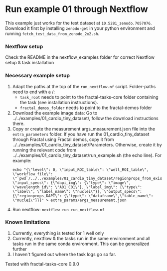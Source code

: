 # Run example 01 through Nextflow

This example just works for the test dataset at `10.5281_zenodo.7057076`. Download it first by installing `zenodo-get` in your python environment and running `fetch_test_data_from_zenodo_2x2.sh`.

### Nextflow setup
Check the README in the nextflow_examples folder for correct Nextflow setup & task installation

### Necessary example setup
1. Adapt the paths at the top of the `run_nextflow.nf` script. Folder-paths need to end with a /: 
    - `task_root` needs to point to the fractal-tasks-core folder containing the task (see installation instructions).
    - `fractal_demos_folder` needs to point to the fractal-demos folder
2. Download the example image data: Go to ../../examples/01_cardio_tiny_dataset/, follow the download instructions there.
3. Copy or create the measurement args_measurement.json file into the `extra_parameters` folder. If you have run the 01_cardio_tiny_dataset through Fractal using Fractal demos, copy it from ../../examples/01_cardio_tiny_dataset/Parameters. Otherwise, create it by running the relevant code from ../../examples/01_cardio_tiny_dataset/run_example.sh (the echo line). For example: 
    ```
    echo "{\"level\": 0, \"input_ROI_table\": \"well_ROI_table\", \"workflow_file\": \"`pwd`/../../examples/01_cardio_tiny_dataset/regionprops_from_existing_labels_feature.yaml\", \"input_specs\": {\"dapi_img\": {\"type\": \"image\", \"wavelength_id\": \"A01_C01\"}, \"label_img\": {\"type\": \"label\", \"label_name\": \"nuclei\"}}, \"output_specs\": {\"regionprops_DAPI\": {\"type\": \"dataframe\",\"table_name\": \"nuclei\"}}}" > extra_params/args_measurement.json
    ```
4. Run nextflow: `nextflow run run_nextflow.nf`


### Known limitations
1. Currently, everything is tested for 1 well only
2. Currently, nextflow & the tasks run in the same environment and all tasks run in the same conda environment. This can be generalized further
3. I haven't figured out where the task logs go so far.


Tested with fractal-tasks-core 0.9.0
